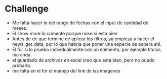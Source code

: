 ﻿# Challenge
- Me falta hacer lo del rango de fechas con el input de cantidad de meses.
- El show more lo comente porque nose si esta bien
- Antes de de que termine de aplicar los filtros, ya empieza a hacer el news_get_data, por lo que habria que poner una especie de espera ahi.
- El for si lo pruebo individualmente con un elemento, por ejemplo titulos, me anda.
- el guardado de archivos en excel creo que esta bien, pero no puedo probarlo.
- me falta en el for el manejo del link de las imagenes
